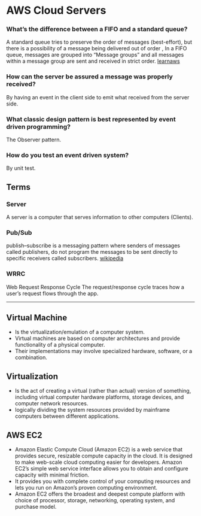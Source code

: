 # AWS Cloud Servers

### What’s the difference between a FIFO and a standard queue?
A standard queue tries to preserve the order of messages (best-effort), but there is a possibility of a message being delivered out of order , In a FIFO queue, messages are grouped into “Message groups” and all messages within a message group are sent and received in strict order. [learnaws](https://www.learnaws.org/2020/12/21/aws-sqs-fifo-deep-dive/#:~:text=A%20standard%20queue%20tries%20to,and%20received%20in%20strict%20order.)
### How can the server be assured a message was properly received?
By having an event in the client side to emit what received from the server side.
### What classic design pattern is best represented by event driven programming?
The Observer pattern.
### How do you test an event driven system?
By unit test.
## Terms
### Server
A server is a computer that serves information to other computers (Clients).
### Pub/Sub
publish–subscribe is a messaging pattern where senders of messages called publishers, do not program the messages to be sent directly to specific receivers called subscribers. [wikipedia](https://en.wikipedia.org/wiki/Publish%E2%80%93subscribe_pattern)
### WRRC
Web Request Response Cycle The request/response cycle traces how a user’s request flows through the app.


<hr>


## Virtual Machine
* Is the virtualization/emulation of a computer system. 
* Virtual machines are based on computer architectures and provide functionality of a physical computer. 
* Their implementations may involve specialized hardware, software, or a combination.

## Virtualization
* Is the act of creating a virtual (rather than actual) version of something, including virtual computer hardware platforms, storage devices, and computer network resources.
* logically dividing the system resources provided by mainframe computers between different applications.

## AWS EC2
* Amazon Elastic Compute Cloud (Amazon EC2) is a web service that provides secure, resizable compute capacity in the cloud. It is designed to make web-scale cloud computing easier for developers. Amazon EC2’s simple web service interface allows you to obtain and configure capacity with minimal friction. 
* It provides you with complete control of your computing resources and lets you run on Amazon’s proven computing environment.
* Amazon EC2 offers the broadest and deepest compute platform with choice of processor, storage, networking, operating system, and purchase model. 